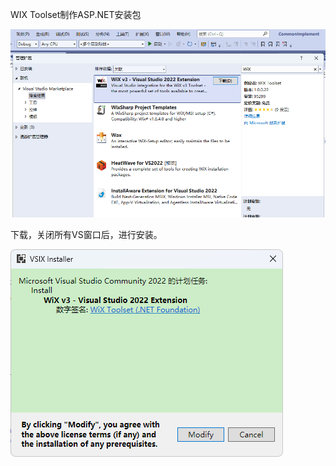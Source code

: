 WIX Toolset制作ASP.NET安装包

![](img/20230208202330.png)  

下载，关闭所有VS窗口后，进行安装。

![](img/20230208202430.png)  